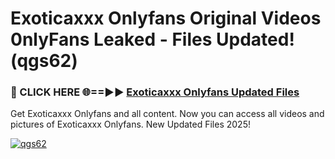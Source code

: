 # Exoticaxxx Onlyfans Original Videos 0nlyFans Leaked - Files Updated! (qgs62)

<h3>🔴 CLICK HERE 🌐==►► <a href="https://tinyurl.com/ehrbuxhb" rel="nofollow">Exoticaxxx Onlyfans Updated Files</a></h3>

Get Exoticaxxx Onlyfans and all content. Now you can access all videos and pictures of Exoticaxxx Onlyfans. New Updated Files 2025!

[![qgs62](https://i.imgur.com/lVYEuWS.gif)](https://tinyurl.com/ehrbuxhb)
